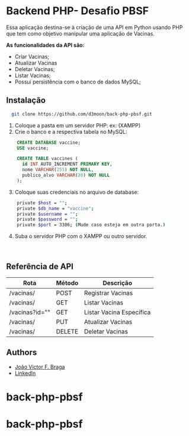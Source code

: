 
# Backend PHP- Desafio PBSF

Essa aplicação destina-se à criação de uma API em Python usando PHP que tem como objetivo manipular uma aplicação de Vacinas. 

**As funcionalidades da API são:**

- Criar Vacinas;
- Atualizar Vacinas
- Deletar Vacinas;
- Listar Vacinas;
- Possui persistência com o banco de dados MySQL;


## Instalação

```bash
  git clone https://github.com/d3moon/back-php-pbsf.git
```
1. Coloque a pasta em um servidor PHP: ex: (XAMPP)
2. Crie o banco e a respectiva tabela no MySQL:
```sql
    CREATE DATABASE vaccine;
    USE vaccine;

    CREATE TABLE vaccines (
      id INT AUTO_INCREMENT PRIMARY KEY,
      nome VARCHAR(255) NOT NULL,
      publico_alvo VARCHAR(20) NOT NULL
    );

```

3. Coloque suas credenciais no arquivo de database:
```bash
    private $host = "";
    private $db_name = "vaccine";
    private $username = "";
    private $password = "";
    private $port = 3306; (Mude caso esteja em outra porta.)
```
4. Suba o servidor PHP com o XAMPP ou outro servidor.

</br>

## Referência de API

| Rota      | Método | Descrição |
| ----------- | ----------- | ----------- |
| /vacinas/     | POST     | Registrar Vacinas       |
| /vacinas/   | GET        |  Listar Vacinas       |
| /vacinas?id=""   | GET        |  Listar Vacina Específica     |
| /vacinas/   | PUT        |  Atualizar Vacinas       |
| /vacinas/   | DELETE        |  Deletar Vacinas       |


## Authors

- [João Victor F. Braga](https://www.github.com/d3moon)
- [LinkedIn](https://www.linkedin.com/in/d3moon)

# back-php-pbsf
# back-php-pbsf
